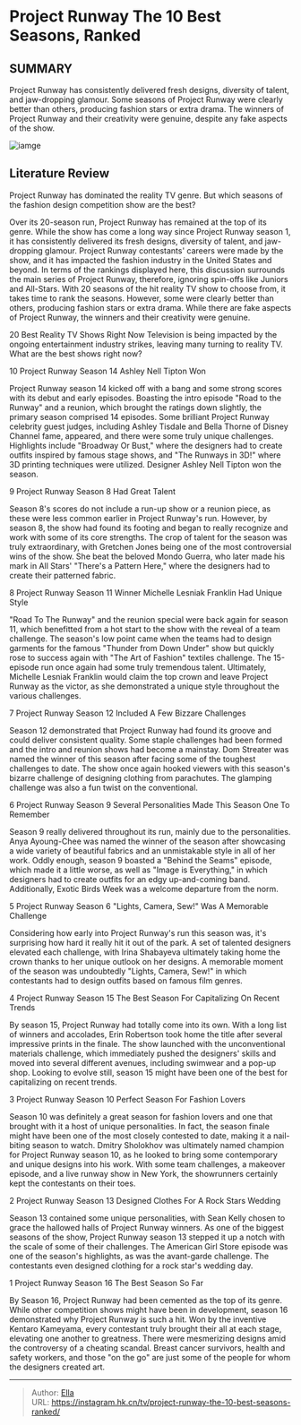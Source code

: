 # Project Runway The 10 Best Seasons, Ranked


## SUMMARY 


 Project Runway has consistently delivered fresh designs, diversity of talent, and jaw-dropping glamour. 
 Some seasons of Project Runway were clearly better than others, producing fashion stars or extra drama. 
 The winners of Project Runway and their creativity were genuine, despite any fake aspects of the show. 

![iamge](https://static1.srcdn.com/wordpress/wp-content/uploads/2023/12/retitled_-project-runway_-the-10-best-seasons-ranked.jpg)

## Literature Review
Project Runway has dominated the reality TV genre. But which seasons of the fashion design competition show are the best?




Over its 20-season run, Project Runway has remained at the top of its genre. While the show has come a long way since Project Runway season 1, it has consistently delivered its fresh designs, diversity of talent, and jaw-dropping glamour. Project Runway contestants&#39; careers were made by the show, and it has impacted the fashion industry in the United States and beyond.
In terms of the rankings displayed here, this discussion surrounds the main series of Project Runway, therefore, ignoring spin-offs like Juniors and All-Stars. With 20 seasons of the hit reality TV show to choose from, it takes time to rank the seasons. However, some were clearly better than others, producing fashion stars or extra drama. While there are fake aspects of Project Runway, the winners and their creativity were genuine.
            
 
 20 Best Reality TV Shows Right Now 
Television is being impacted by the ongoing entertainment industry strikes, leaving many turning to reality TV. What are the best shows right now?













 








 10  Project Runway Season 14 
Ashley Nell Tipton Won
        

Project Runway season 14 kicked off with a bang and some strong scores with its debut and early episodes. Boasting the intro episode &#34;Road to the Runway&#34; and a reunion, which brought the ratings down slightly, the primary season comprised 14 episodes. Some brilliant Project Runway celebrity guest judges, including Ashley Tisdale and Bella Thorne of Disney Channel fame, appeared, and there were some truly unique challenges. Highlights include &#34;Broadway Or Bust,&#34; where the designers had to create outfits inspired by famous stage shows, and &#34;The Runways in 3D!&#34; where 3D printing techniques were utilized. Designer Ashley Nell Tipton won the season.





 9  Project Runway Season 8 
Had Great Talent
        

Season 8&#39;s scores do not include a run-up show or a reunion piece, as these were less common earlier in Project Runway&#39;s run. However, by season 8, the show had found its footing and began to really recognize and work with some of its core strengths. The crop of talent for the season was truly extraordinary, with Gretchen Jones being one of the most controversial wins of the show. She beat the beloved Mondo Guerra, who later made his mark in All Stars&#39; &#34;There&#39;s a Pattern Here,&#34; where the designers had to create their patterned fabric.





 8  Project Runway Season 11 
Winner Michelle Lesniak Franklin Had Unique Style


 







&#34;Road To The Runway&#34; and the reunion special were back again for season 11, which benefitted from a hot start to the show with the reveal of a team challenge. The season&#39;s low point came when the teams had to design garments for the famous &#34;Thunder from Down Under&#34; show but quickly rose to success again with &#34;The Art of Fashion&#34; textiles challenge. The 15-episode run once again had some truly tremendous talent. Ultimately, Michelle Lesniak Franklin would claim the top crown and leave Project Runway as the victor, as she demonstrated a unique style throughout the various challenges.





 7  Project Runway Season 12 
Included A Few Bizzare Challenges
        

Season 12 demonstrated that Project Runway had found its groove and could deliver consistent quality. Some staple challenges had been formed and the intro and reunion shows had become a mainstay. Dom Streater was named the winner of this season after facing some of the toughest challenges to date. The show once again hooked viewers with this season&#39;s bizarre challenge of designing clothing from parachutes. The glamping challenge was also a fun twist on the conventional.





 6  Project Runway Season 9 
Several Personalities Made This Season One To Remember


 







Season 9 really delivered throughout its run, mainly due to the personalities. Anya Ayoung-Chee was named the winner of the season after showcasing a wide variety of beautiful fabrics and an unmistakable style in all of her work. Oddly enough, season 9 boasted a &#34;Behind the Seams&#34; episode, which made it a little worse, as well as &#34;Image is Everything,&#34; in which designers had to create outfits for an edgy up-and-coming band. Additionally, Exotic Birds Week was a welcome departure from the norm.





 5  Project Runway Season 6 
&#34;Lights, Camera, Sew!&#34; Was A Memorable Challenge
        

Considering how early into Project Runway&#39;s run this season was, it&#39;s surprising how hard it really hit it out of the park. A set of talented designers elevated each challenge, with Irina Shabayeva ultimately taking home the crown thanks to her unique outlook on her designs. A memorable moment of the season was undoubtedly &#34;Lights, Camera, Sew!&#34; in which contestants had to design outfits based on famous film genres.





 4  Project Runway Season 15 
The Best Season For Capitalizing On Recent Trends


 







By season 15, Project Runway had totally come into its own. With a long list of winners and accolades, Erin Robertson took home the title after several impressive prints in the finale. The show launched with the unconventional materials challenge, which immediately pushed the designers&#39; skills and moved into several different avenues, including swimwear and a pop-up shop. Looking to evolve still, season 15 might have been one of the best for capitalizing on recent trends.





 3  Project Runway Season 10 
Perfect Season For Fashion Lovers
        

Season 10 was definitely a great season for fashion lovers and one that brought with it a host of unique personalities. In fact, the season finale might have been one of the most closely contested to date, making it a nail-biting season to watch. Dmitry Sholokhov was ultimately named champion for Project Runway season 10, as he looked to bring some contemporary and unique designs into his work. With some team challenges, a makeover episode, and a live runway show in New York, the showrunners certainly kept the contestants on their toes.





 2  Project Runway Season 13 
Designed Clothes For A Rock Stars Wedding
        

Season 13 contained some unique personalities, with Sean Kelly chosen to grace the hallowed halls of Project Runway winners. As one of the biggest seasons of the show, Project Runway season 13 stepped it up a notch with the scale of some of their challenges. The American Girl Store episode was one of the season&#39;s highlights, as was the avant-garde challenge. The contestants even designed clothing for a rock star&#39;s wedding day.





 1  Project Runway Season 16 
The Best Season So Far
        

By Season 16, Project Runway had been cemented as the top of its genre. While other competition shows might have been in development, season 16 demonstrated why Project Runway is such a hit. Won by the inventive Kentaro Kameyama, every contestant truly brought their all at each stage, elevating one another to greatness. There were mesmerizing designs amid the controversy of a cheating scandal. Breast cancer survivors, health and safety workers, and those &#34;on the go&#34; are just some of the people for whom the designers created art. 

---

> Author: [Ella](https://instagram.hk.cn/)  
> URL: https://instagram.hk.cn/tv/project-runway-the-10-best-seasons-ranked/  


